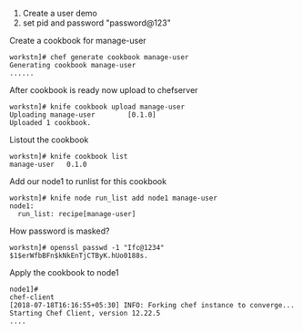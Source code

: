 1. Create a user demo
2. set pid and password "password@123"


Create a cookbook for manage-user
```
workstn]# chef generate cookbook manage-user
Generating cookbook manage-user
......
```

After cookbook is ready now upload to chefserver
```
workstn]# knife cookbook upload manage-user
Uploading manage-user        [0.1.0]
Uploaded 1 cookbook.
```
Listout the cookbook
```
workstn]# knife cookbook list
manage-user   0.1.0
```
Add our node1 to runlist for this cookbook
```
workstn]# knife node run_list add node1 manage-user
node1:
  run_list: recipe[manage-user]
```
How password is masked?
```
workstn]# openssl passwd -1 "Ifc@1234"
$1$erWfbBFn$kNkEnTjCTByK.hUo0188s.
```

Apply the cookbook to node1
```
node1]#
chef-client
[2018-07-18T16:16:55+05:30] INFO: Forking chef instance to converge...
Starting Chef Client, version 12.22.5
....
```
